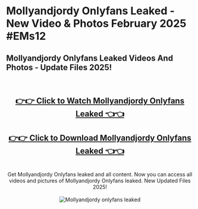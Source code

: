 # Mollyandjordy Onlyfans Leaked - New Video & Photos February 2025 #EMs12

<h2>Mollyandjordy Onlyfans Leaked Videos And Photos - Update Files 2025!</h2>
<br>
<div align="center">
<h2><a href="https://porncheck.live/?utm_source=mollyandjordy&utm_medium=git182&utm_content=newban" rel="nofollow">👉👉 Click to Watch Mollyandjordy Onlyfans Leaked 👈👈</a></h2>
<h2><a href="https://porncheck.live/?utm_source=mollyandjordy&utm_medium=git182&utm_content=newban" rel="nofollow">👉👉 Click to Download Mollyandjordy Onlyfans Leaked 👈👈</a></h2>
<br>
Get Mollyandjordy Onlyfans leaked and all content. Now you can access all videos and pictures of Mollyandjordy Onlyfans leaked. New Updated Files 2025!
<br>
<br>
<a href="https://porncheck.live/?utm_source=mollyandjordy&utm_medium=git182&utm_content=newban" rel="nofollow" data-target="animated-image.originalLink"><img src="https://i.ibb.co/bMWrY6b1/banner2.png" alt="Mollyandjordy onlyfans leaked" style="max-width: 100%; display: inline-block;" data-target="animated-image.originalImage"></a>
</div>
<br>

